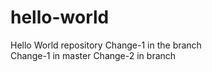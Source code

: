 # hello-world
Hello World repository
Change-1 in the branch <br>
Change-1 in master
Change-2 in branch
